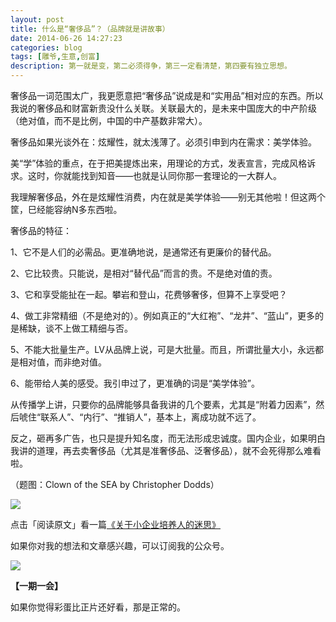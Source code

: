 ```yaml
---
layout: post
title: 什么是“奢侈品”？（品牌就是讲故事）
date: 2014-06-26 14:27:23
categories: blog
tags: [雕爷,生意,创富]
description: 第一就是变，第二必须得争，第三一定看清楚，第四要有独立思想。
---
```



奢侈品一词范围太广，我更愿意把“奢侈品”说成是和“实用品”相对应的东西。所以我说的奢侈品和财富新贵没什么关联。关联最大的，是未来中国庞大的中产阶级（绝对值，而不是比例，中国的中产基数非常大）。

奢侈品如果光谈外在：炫耀性，就太浅薄了。必须引申到内在需求：美学体验。

美“学”体验的重点，在于把美提炼出来，用理论的方式，发表宣言，完成风格诉求。这时，你就能找到知音——也就是认同你那一套理论的一大群人。

我理解奢侈品，外在是炫耀性消费，内在就是美学体验——别无其他啦！但这两个筐，巳经能容纳N多东西啦。

奢侈品的特征：

1、它不是人们的必需品。更准确地说，是通常还有更廉价的替代品。

2、它比较贵。只能说，是相对“替代品”而言的贵。不是绝对值的责。

3、它和享受能扯在一起。攀岩和登山，花费够奢侈，但算不上享受吧？

4、做工非常精细（不是绝对的）。例如真正的“大红袍”、“龙井”、“蓝山”，更多的是稀缺，谈不上做工精细与否。

5、不能大批量生产。LV从品牌上说，可是大批量。而且，所谓批量大小，永远都是相对值，而非绝对值。

6、能带给人美的感受。我引申过了，更准确的词是“美学体验”。


从传播学上讲，只要你的品牌能够具备我讲的几个要素，尤其是“附着力因素”，然后唬住“联系人”、“内行”、“推销人”，基本上，离成功就不远了。

反之，砸再多广告，也只是提升知名度，而无法形成忠诚度。国内企业，如果明白我讲的道理，再去卖奢侈品（尤其是准奢侈品、泛奢侈品），就不会死得那么难看啦。

（题图：Clown of the SEA by Christopher Dodds）

![](http://cnfeat.qiniudn.com/mHDSX.png)

点击「阅读原文」看一篇[《关于小企业培养人的迷思》](http://news.mydrivers.com/1/257/257262.htm)

如果你对我的想法和文章感兴趣，可以订阅我的公众号。

![](http://cnfeat.qiniudn.com/1000.png)

**【一期一会】**

如果你觉得彩蛋比正片还好看，那是正常的。
